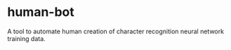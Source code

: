 # human-bot
A tool to automate human creation of character recognition neural network training data.
